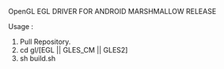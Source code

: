 
OpenGL EGL DRIVER FOR ANDROID MARSHMALLOW RELEASE

Usage :

1. Pull Repository.
2. cd gl/[EGL || GLES_CM || GLES2]
3. sh build.sh





